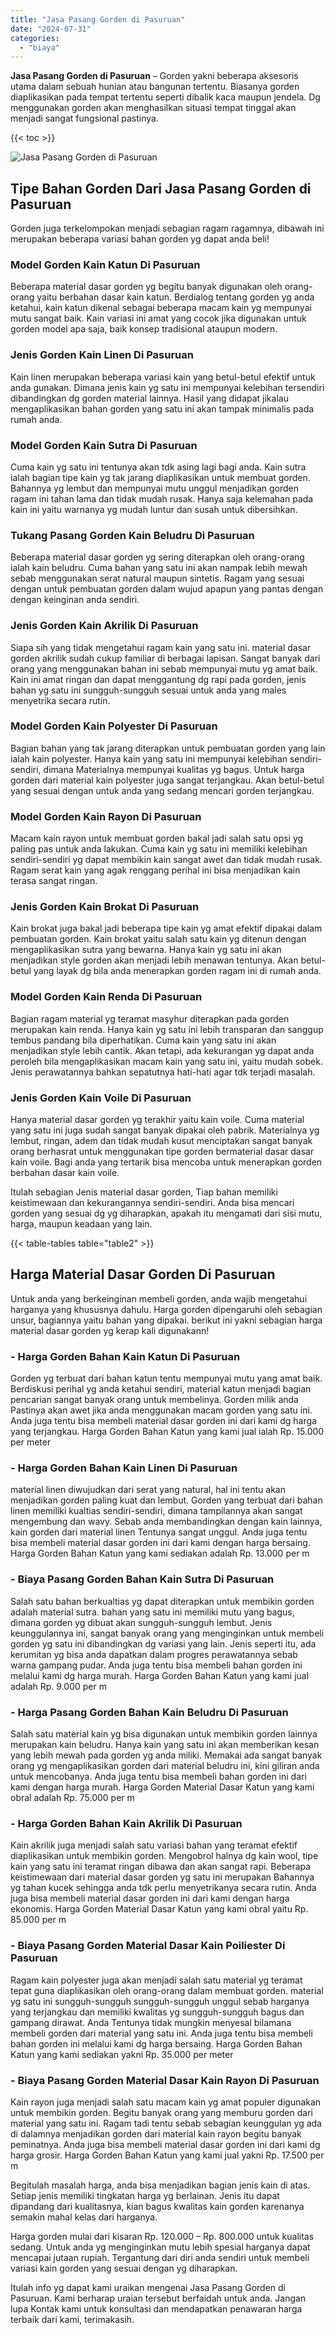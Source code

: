```yaml
---
title: "Jasa Pasang Gorden di Pasuruan"
date: "2024-07-31"
categories: 
  - "biaya"
---
```


**Jasa Pasang Gorden di Pasuruan** – Gorden yakni beberapa aksesoris utama dalam sebuah hunian atau bangunan tertentu. Biasanya gorden diaplikasikan pada tempat tertentu seperti dibalik kaca maupun jendela. Dg menggunakan gorden akan menghasilkan situasi tempat tinggal akan menjadi sangat fungsional pastinya.

{{< toc >}}

![Jasa Pasang Gorden di Pasuruan](/images/pasang-gorden-murah19.png)

## Tipe Bahan Gorden Dari Jasa Pasang Gorden di Pasuruan

Gorden juga terkelompokan menjadi sebagian ragam ragamnya, dibawah ini merupakan beberapa variasi bahan gorden yg dapat anda beli!

### Model Gorden Kain Katun Di Pasuruan

Beberapa material dasar gorden yg begitu banyak digunakan oleh orang-orang yaitu berbahan dasar kain katun. Berdialog tentang gorden yg anda ketahui, kain katun dikenal sebagai beberapa macam kain yg mempunyai mutu sangat baik. Kain variasi ini amat yang cocok jika digunakan untuk gorden model apa saja, baik konsep tradisional ataupun modern.

### Jenis Gorden Kain Linen Di Pasuruan

Kain linen merupakan beberapa variasi kain yang betul-betul efektif untuk anda gunakan. Dimana jenis kain yg satu ini mempunyai kelebihan tersendiri dibandingkan dg gorden material lainnya. Hasil yang didapat jikalau mengaplikasikan bahan gorden yang satu ini akan tampak minimalis pada rumah anda.

### Model Gorden Kain Sutra Di Pasuruan

Cuma kain yg satu ini tentunya akan tdk asing lagi bagi anda. Kain sutra ialah bagian tipe kain yg tak jarang diaplikasikan untuk membuat gorden. Bahannya yg lembut dan mempunyai mutu unggul menjadikan gorden ragam ini tahan lama dan tidak mudah rusak. Hanya saja kelemahan pada kain ini yaitu warnanya yg mudah luntur dan susah untuk dibersihkan.

### Tukang Pasang Gorden Kain Beludru Di Pasuruan

Beberapa material dasar gorden yg sering diterapkan oleh orang-orang ialah kain beludru. Cuma bahan yang satu ini akan nampak lebih mewah sebab menggunakan serat natural maupun sintetis. Ragam yang sesuai dengan untuk pembuatan gorden dalam wujud apapun yang pantas dengan dengan keinginan anda sendiri.

### Jenis Gorden Kain Akrilik Di Pasuruan

Siapa sih yang tidak mengetahui ragam kain yang satu ini. material dasar gorden akrilik sudah cukup familiar di berbagai lapisan. Sangat banyak dari orang yang menggunakan bahan ini sebab mempunyai mutu yg amat baik. Kain ini amat ringan dan dapat menggantung dg rapi pada gorden, jenis bahan yg satu ini sungguh-sungguh sesuai untuk anda yang males menyetrika secara rutin.

### Model Gorden Kain Polyester Di Pasuruan

Bagian bahan yang tak jarang diterapkan untuk pembuatan gorden yang lain ialah kain polyester. Hanya kain yang satu ini mempunyai kelebihan sendiri-sendiri, dimana Materialnya mempunyai kualitas yg bagus. Untuk harga gorden dari material kain polyester juga sangat terjangkau. Akan betul-betul yang sesuai dengan untuk anda yang sedang mencari gorden terjangkau.

### Model Gorden Kain Rayon Di Pasuruan

Macam kain rayon untuk membuat gorden bakal jadi salah satu opsi yg paling pas untuk anda lakukan. Cuma kain yg satu ini memiliki kelebihan sendiri-sendiri yg dapat membikin kain sangat awet dan tidak mudah rusak. Ragam serat kain yang agak renggang perihal ini bisa menjadikan kain terasa sangat ringan.

### Jenis Gorden Kain Brokat Di Pasuruan

Kain brokat juga bakal jadi beberapa tipe kain yg amat efektif dipakai dalam pembuatan gorden. Kain brokat yaitu salah satu kain yg ditenun dengan mengaplikasikan sutra yang bewarna. Hanya kain yg satu ini akan menjadikan style gorden akan menjadi lebih menawan tentunya. Akan betul-betul yang layak dg bila anda menerapkan gorden ragam ini di rumah anda.

### Model Gorden Kain Renda Di Pasuruan

Bagian ragam material yg teramat masyhur diterapkan pada gorden merupakan kain renda. Hanya kain yg satu ini lebih transparan dan sanggup tembus pandang bila diperhatikan. Cuma kain yang satu ini akan menjadikan style lebih cantik. Akan tetapi, ada kekurangan yg dapat anda peroleh bila mengaplikasikan macam kain yang satu ini, yaitu mudah sobek. Jenis perawatannya bahkan sepatutnya hati-hati agar tdk terjadi masalah.

### Jenis Gorden Kain Voile Di Pasuruan

Hanya material dasar gorden yg terakhir yaitu kain voile. Cuma material yang satu ini juga sudah sangat banyak dipakai oleh pabrik. Materialnya yg lembut, ringan, adem dan tidak mudah kusut menciptakan sangat banyak orang berhasrat untuk menggunakan tipe gorden bermaterial dasar dasar kain voile. Bagi anda yang tertarik bisa mencoba untuk menerapkan gorden berbahan dasar kain voile.

Itulah sebagian Jenis material dasar gorden, Tiap bahan memiliki keistimewaan dan kekurangannya sendiri-sendiri. Anda bisa mencari gorden yang sesuai dg yg diharapkan, apakah itu mengamati dari sisi mutu, harga, maupun keadaan yang lain.

{{< table-tables table="table2" >}}

## Harga Material Dasar Gorden Di Pasuruan

Untuk anda yang berkeinginan membeli gorden, anda wajib mengetahui harganya yang khususnya dahulu. Harga gorden dipengaruhi oleh sebagian unsur, bagiannya yaitu bahan yang dipakai. berikut ini yakni sebagian harga material dasar gorden yg kerap kali digunakann!

### \- Harga Gorden Bahan Kain Katun Di Pasuruan

Gorden yg terbuat dari bahan katun tentu mempunyai mutu yang amat baik. Berdiskusi perihal yg anda ketahui sendiri, material katun menjadi bagian pencarian sangat banyak orang untuk membelinya. Gorden milik anda Pastinya akan awet jika anda menggunakan macam gorden yang satu ini. Anda juga tentu bisa membeli material dasar gorden ini dari kami dg harga yang terjangkau. Harga Gorden Bahan Katun yang kami jual ialah Rp. 15.000 per meter

### \- Harga Gorden Bahan Kain Linen Di Pasuruan

material linen diwujudkan dari serat yang natural, hal ini tentu akan menjadikan gorden paling kuat dan lembut. Gorden yang terbuat dari bahan linen memiliki kualtias sendiri-sendiri, dimana tampilannya akan sangat mengembung dan wavy. Sebab anda membandingkan dengan kain lainnya, kain gorden dari material linen Tentunya sangat unggul. Anda juga tentu bisa membeli material dasar gorden ini dari kami dengan harga bersaing. Harga Gorden Bahan Katun yang kami sediakan adalah Rp. 13.000 per m

### \- Biaya Pasang Gorden Bahan Kain Sutra Di Pasuruan

Salah satu bahan berkualtias yg dapat diterapkan untuk membikin gorden adalah material sutra. bahan yang satu ini memiliki mutu yang bagus, dimana gorden yg dibuat akan sungguh-sungguh lembut. Jenis keunggulannya ini, sangat banyak orang yang menginginkan untuk membeli gorden yg satu ini dibandingkan dg variasi yang lain. Jenis seperti itu, ada kerumitan yg bisa anda dapatkan dalam progres perawatannya sebab warna gampang pudar. Anda juga tentu bisa membeli bahan gorden ini melalui kami dg harga murah. Harga Gorden Bahan Katun yang kami jual adalah Rp. 9.000 per m

### \- Harga Pasang Gorden Bahan Kain Beludru Di Pasuruan

Salah satu material kain yg bisa digunakan untuk membikin gorden lainnya merupakan kain beludru. Hanya kain yang satu ini akan memberikan kesan yang lebih mewah pada gorden yg anda miliki. Memakai ada sangat banyak orang yg mengaplikasikan gorden dari material beludru ini, kini giliran anda untuk mencobanya. Anda juga tentu bisa membeli bahan gorden ini dari kami dengan harga murah. Harga Gorden Material Dasar Katun yang kami obral adalah Rp. 75.000 per m

### \- Harga Gorden Bahan Kain Akrilik Di Pasuruan

Kain akrilik juga menjadi salah satu variasi bahan yang teramat efektif diaplikasikan untuk membikin gorden. Mengobrol halnya dg kain wool, tipe kain yang satu ini teramat ringan dibawa dan akan sangat rapi. Beberapa keistimewaan dari material dasar gorden yg satu ini merupakan Bahannya yg tahan kucek sehingga anda tdk perlu menyetrikanya secara rutin. Anda juga bisa membeli material dasar gorden ini dari kami dengan harga ekonomis. Harga Gorden Material Dasar Katun yang kami obral yaitu Rp. 85.000 per m

### \- Biaya Pasang Gorden Material Dasar Kain Poiliester Di Pasuruan

Ragam kain polyester juga akan menjadi salah satu material yg teramat tepat guna diaplikasikan oleh orang-orang dalam membuat gorden. material yg satu ini sungguh-sungguh sungguh-sungguh unggul sebab harganya yang terjangkau dan memiliki kwalitas yg sungguh-sungguh bagus dan gampang dirawat. Anda Tentunya tidak mungkin menyesal bilamana membeli gorden dari material yang satu ini. Anda juga tentu bisa membeli bahan gorden ini melalui kami dg harga bersaing. Harga Gorden Bahan Katun yang kami sediakan yakni Rp. 35.000 per meter

### \- Biaya Pasang Gorden Material Dasar Kain Rayon Di Pasuruan

Kain rayon juga menjadi salah satu macam kain yg amat populer digunakan untuk membikin gorden. Begitu banyak orang yang memburu gorden dari material yang satu ini. Ragam tadi tentu sebab sebagian keunggulan yg ada di dalamnya menjadikan gorden dari material kain rayon begitu banyak peminatnya. Anda juga bisa membeli material dasar gorden ini dari kami dg harga grosir. Harga Gorden Bahan Katun yang kami jual yakni Rp. 17.500 per m

Begitulah masalah harga, anda bisa menjadikan bagian jenis kain di atas. Setiap jenis memiliki tingkatan harga yg berlainan. Jenis itu dapat dipandang dari kualitasnya, kian bagus kwalitas kain gorden karenanya semakin mahal kelas dari harganya.

Harga gorden mulai dari kisaran Rp. 120.000 – Rp. 800.000 untuk kualitas sedang. Untuk anda yg menginginkan mutu lebih spesial harganya dapat mencapai jutaan rupiah. Tergantung dari diri anda sendiri untuk membeli variasi kain gorden yang sesuai dengan yg diharapkan.

Itulah info yg dapat kami uraikan mengenai Jasa Pasang Gorden di Pasuruan. Kami berharap uraian tersebut berfaidah untuk anda. Jangan lupa Kontak kami untuk konsultasi dan mendapatkan penawaran harga terbaik dari kami, terimakasih.

